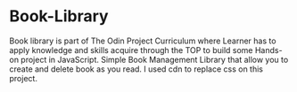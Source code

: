 # Book-Library
Book library is part of The Odin Project Curriculum where Learner has to apply knowledge and skills acquire through the TOP to build some Hands-on project in JavaScript. Simple Book Management Library that allow you to create and delete book as you read. I used cdn to replace css on this project.
